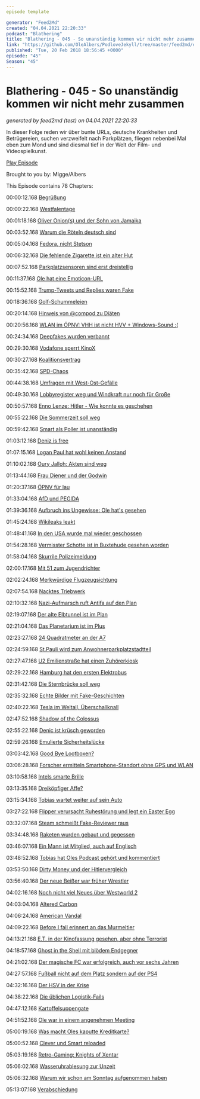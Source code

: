 ```yaml
---
episode template

generator: "Feed2Md"
created: "04.04.2021 22:20:33"
podcast: "Blathering"
title: "Blathering - 045 - So unanständig kommen wir nicht mehr zusammen"
link: "https://github.com/OleAlbers/PodloveJekyll/tree/master/feed2md/example/export/seasons/3/2018/2/Blathering___045___So_unanständig_kommen_wir_nicht_mehr_zusammen.md"
published: "Tue, 20 Feb 2018 18:56:45 +0000"
episode: "45"
Season: "45"
---
```


# Blathering - 045 - So unanständig kommen wir nicht mehr zusammen
_generated by feed2md (test) on 04.04.2021 22:20:33_

In dieser Folge reden wir über bunte URLs, deutsche Krankheiten und Betrügereien, suchen verzweifelt nach Parkplätzen, fliegen nebenbei Mal eben zum Mond und sind diesmal tief in der Welt der Film- und Videospielkunst.

[Play Episode](https://www.blathering.de/podlove/file/420/s/feed/c/mp3/blathering_045.mp3)

Brought to you by: Migge/Albers

This Episode contains 78 Chapters:


00:00:12.168 [Begrüßung]()

00:00:22.168 [Westfalentage](https://de.wikipedia.org/wiki/Westfalentag#Umgangssprache)

00:01:18.168 [Oliver Onion(s) und der Sohn von Jamaika](https://www.spencer-hill.de/komponisten/oliver-onions/)

00:03:52.168 [Warum die Röteln deutsch sind](https://de.wikipedia.org/wiki/R%C3%B6teln#Geschichte)

00:05:04.168 [Fedora, nicht Stetson](https://de.wikipedia.org/wiki/Fedora_(Filzhut)#Vorkommen_in_der_Medienwelt)

00:06:32.168 [Die fehlende Zigarette ist ein alter Hut](http://www.zeit.de/2017/39/helmut-schmidt-zwei-euro-muenze-zigarette)

00:07:52.168 [Parkplatzsensoren sind erst dreistellig](https://www.computerbase.de/2018-01/deutsche-telekom-park-and-joy-nb-iot-hamburg/)

00:11:37.168 [Ole hat eine Emoticon-URL](http://blog.unicode.org/2018/02/unicode-emoji-110-characters-now-final.html)

00:15:52.168 [Trump-Tweets und Replies waren Fake](https://twitter.com/tagesschau/status/960982368038383617)

00:18:36.168 [Golf-Schummeleien](https://youtu.be/0F9TW8Z7lyw?t=3m10s)

00:20:14.168 [Hinweis von @compod zu Diäten](http://www.servat.unibe.ch/dfr/bv040296.html)

00:20:56.168 [WLAN im ÖPNV: VHH ist nicht HVV + Windows-Sound :(](https://vhhbus.de/serviceangebote/wlan-registrierung/)

00:24:34.168 [Deepfakes wurden verbannt](https://www.heise.de/newsticker/meldung/Fake-Porn-Pornhub-Twitter-Gfycat-und-mehr-verbannen-Deepfakes-3962100.html)

00:29:30.168 [Vodafone sperrt KinoX](https://www.heise.de/newsticker/meldung/Einstweilige-Verfuegung-Vodafone-muss-Kinox-to-sperren-3966023.html)

00:30:27.168 [Koalitionsvertrag](http://www.zeit.de/politik/deutschland/2018-02/fluechtlingspolitik-sprache-bedeutung-koalitionsvertrag-migration)

00:35:42.168 [SPD-Chaos](http://www.spiegel.de/politik/deutschland/spd-andrea-nahles-und-olaf-scholz-starten-groko-tour-mit-heimspiel-a-1194059.html)

00:44:38.168 [Umfragen mit West-Ost-Gefälle](http://www.wahlrecht.de/umfragen/landtage/index.htm)

00:49:30.168 [Lobbyregister weg und Windkraft nur noch für Große](http://www.spiegel.de/politik/deutschland/grosse-koalition-cdu-csu-und-spd-streichen-lobby-register-aus-koalitionsvertrag-a-1192680.html)

00:50:57.168 [Enno Lenze: Hitler - Wie konnte es geschehen](https://www.youtube.com/watch?v=Cj4wgVpQNrk)

00:55:22.168 [Die Sommerzeit soll weg](https://www.mdr.de/nachrichten/vermischtes/zeitumstellung-eu-prueft-fdp-will-abschaffung-sommerzeit-mez-100.html)

00:59:42.168 [Smart als Poller ist unanständig](http://www.rp-online.de/nrw/staedte/duesseldorf/anwohner-in-duesseldorf-oberkassel-haelt-mit-geparkten-smarts-einfahrt-frei-aid-1.7339873)

01:03:12.168 [Deniz is free](https://www.derwesten.de/region/ist-deniz-yuecel-ein-volksverhetzer-und-deutschenhasser-id213469199.html)

01:07:15.168 [Logan Paul hat wohl keinen Anstand](https://en.wikipedia.org/wiki/Logan_Paul)

01:10:02.168 [Oury Jalloh: Akten sind weg](http://www.taz.de/!5483843/)

01:13:44.168 [Frau Diener und der Godwin](http://www.titanic-magazin.de/heft/klassik/2003/februar/editorial/)

01:20:37.168 [ÖPNV für lau](https://de.wikipedia.org/wiki/Kostenfreier_Nahverkehr)

01:33:04.168 [AfD und PEGIDA](https://www.ndr.de/nachrichten/mecklenburg-vorpommern/AfD-und-Pegida-beschliessen-Zusammenarbeit,afd1604.html)

01:39:36.168 [Aufbruch ins Ungewisse: Ole hat's gesehen](http://www.ardmediathek.de/tv/FilmMittwoch-im-Ersten/Aufbruch-ins-Ungewisse/Das-Erste/Video?bcastId=10318946&documentId=49823526)

01:45:24.168 [Wikileaks leakt](https://t3n.de/news/leaks-wikileaks-julian-troll-951021/)

01:48:41.168 [In den USA wurde mal wieder geschossen](https://www.huffingtonpost.com/entry/donald-trump-thumbs-up-parkland-shooting_us_5a87dbf9e4b00bc49f4439e4)

01:54:28.168 [Vermisster Schotte ist in Buxtehude gesehen worden](https://www.ndr.de/nachrichten/hamburg/Vermisster-Schotte-Polizei-verfolgt-Hinweise,colgan110.html)

01:58:04.168 [Skurrile Polizeimeldung](https://www.presseportal.de/blaulicht/pm/6337/3864788)

02:00:17.168 [Mit 51 zum Jugendrichter](https://www.abendblatt.de/hamburg/article213335715/Polizei-verhaftet-Tatverdaechtigen-37-Jahre-nach-Verbrechen.html)

02:02:24.168 [Merkwürdige Flugzeugsichtung](https://www.flightradar24.com/data/flights/ew9030/#107219c7)

02:07:54.168 [Nacktes Triebwerk](https://www.aerotelegraph.com/boeing-777-verliert-verschalung-des-triebwerks)

02:10:32.168 [Nazi-Aufmarsch ruft Antifa auf den Plan](https://exif-recherche.org/?p=2129)

02:19:07.168 [Der alte Elbtunnel ist im Plan](http://www.hamburg.de/alter-elbtunnel/)

02:21:04.168 [Das Planetarium ist im Plus](http://www.planetarium-hamburg.de/)

02:23:27.168 [24 Quadratmeter an der A7](https://twitter.com/stammtischphilo/status/961964584428023808)

02:24:59.168 [St.Pauli wird zum Anwohnerparkplatzstadtteil](https://www.abendblatt.de/hamburg/article213421367/Parkplaetze-Wie-Anwohner-auf-St-Pauli-nun-bevorzugt-werden.html)

02:27:47.168 [U2 Emilienstraße hat einen Zuhörerkiosk](http://www.hamburg1.de/nachrichten/34606/Zuhoerer_Kiosk_am_Bahnsteig_Emilienstrasse.html)

02:29:22.168 [Hamburg hat den ersten Elektrobus](https://www.ndr.de/nachrichten/hamburg/Hochbahn-testet-Elektrobus-aus-Frankreich,elektrobus154.html)

02:31:42.168 [Die Sternbrücke soll weg](https://www.shz.de/regionales/hamburg/streit-um-sternbruecke-die-bahn-will-das-bauwerk-abreissen-id19004426.html)

02:35:32.168 [Echte Bilder mit Fake-Geschichten](https://www.comicsands.com/girl-with-pope-story-fake-2534678539.html)

02:40:22.168 [Tesla im Weltall, Überschallknall](https://www.youtube.com/watch?v=ImoQqNyRL8Y)

02:47:52.168 [Shadow of the Colossus](https://plus.google.com/+OleAlbers/posts/WaT1nwgxsiB)

02:55:22.168 [Denic ist krüsch geworden](https://www.denic.de/)

02:59:26.168 [Emulierte Sicherheitslücke](https://www.golem.de/news/starcraft-remastered-warum-blizzard-einen-buffer-overflow-emuliert-1802-132612.html)

03:03:42.168 [Good Bye Lootboxen?](https://plus.google.com/+OleAlbers/posts/Sn9fhTTmfma)

03:06:28.168 [Forscher ermitteln Smartphone-Standort ohne GPS und WLAN](http://www.zdnet.de/88325621/forscher-ermitteln-smartphone-standort-ohne-gps-und-wlan/)

03:10:58.168 [Intels smarte Brille](https://plus.google.com/+OleAlbers/posts/cdGzNhxZ3yC)

03:13:35.168 [Dreiköpfiger Affe?](https://twitter.com/stammtischphilo/status/961926676191072257)

03:15:34.168 [Tobias wartet weiter auf sein Auto](https://www.golem.de/news/hohe-nachfrage-elektroautos-kaum-zu-bekommen-1802-132649.html)

03:27:22.168 [Flipper verursacht Ruhestörung und legt ein Easter Egg](https://plus.google.com/+OleAlbers/posts/gB8SVvyUci1)

03:32:07.168 [Steam schmeißt Fake-Reviewer raus](http://winfuture.de/news,101956.html)

03:34:48.168 [Raketen wurden gebaut und gegessen](https://bricks.stackexchange.com/)

03:46:07.168 [Ein Mann ist Mitglied, auch auf Englisch](https://www.urbandictionary.com/define.php?term=Member)

03:48:52.168 [Tobias hat Oles Podcast gehört und kommentiert](http://www.nutflix.de/)

03:53:50.168 [Dirty Money und der Hitlervergleich](https://www.netflix.com/de/title/80118100)

03:56:40.168 [Der neue Beißer war früher Wrestler](https://de.wikipedia.org/wiki/Dave_Bautista)

04:02:16.168 [Noch nicht viel Neues über Westworld 2](https://www.kino.de/serie/westworld/news/westworld-staffel-2-neuer-trailer-enthuellt-startdatum.-wann-ist-es-in-deutschland-so-weit/)

04:03:04.168 [Altered Carbon](https://de.wikipedia.org/wiki/Altered_Carbon_%E2%80%93_Das_Unsterblichkeitsprogramm)

04:06:24.168 [American Vandal](http://www.sueddeutsche.de/medien/netflix-serie-ein-phallus-fuer-zwei-1.3670056)

04:09:22.168 [Before I fall erinnert an das Murmeltier](https://de.wikipedia.org/wiki/Wenn_du_stirbst,_zieht_dein_ganzes_Leben_an_dir_vorbei,_sagen_sie)

04:13:21.168 [E.T. in der Kinofassung gesehen, aber ohne Terrorist](https://de.wikipedia.org/wiki/E.T._%E2%80%93_Der_Au%C3%9Ferirdische#Neufassung)

04:18:57.168 [Ghost in the Shell mit blödem Endgegner](https://www.youtube.com/watch?v=jWrm3JBuPrc)

04:21:02.168 [Der magische FC war erfolgreich, auch vor sechs Jahren](https://www.stefangroenveld.de/2018/eine-nullnummer-der-besseren-sorte/)

04:27:57.168 [Fußball nicht auf dem Platz sondern auf der PS4](http://www.hfv.de/artikel/zweiter-hfv-esports-meister-kommt-vom-tus-berne/)

04:32:16.168 [Der HSV in der Krise](https://www.sport.de/news/ne3083631/hsv-fans-drohen-spielern---praesident-fordert-ruhe/)

04:38:22.168 [Die üblichen Logistik-Fails](https://www.dhl.de/de/privatkunden/pakete-versenden/angebot-online-frankierung.html)

04:47:12.168 [Kartoffelsuppengate](https://forum.frag-mutti.de/index.php?showtopic=22818)

04:51:52.168 [Ole war in einem angenehmen Meeting](https://www.grand-elysee.com/)

05:00:19.168 [Was macht Oles kaputte Kreditkarte?]()

05:00:52.168 [Clever und Smart reloaded](http://www.spiegel.de/kultur/literatur/clever-smart-sind-zurueck-umzingelt-von-idioten-a-1193623.html)

05:03:19.168 [Retro-Gaming: Knights of Xentar](https://de.wikipedia.org/wiki/Knights_of_Xentar)

05:06:02.168 [Wasseruhrablesung zur Unzeit]()

05:06:32.168 [Warum wir schon am Sonntag aufgenommen haben]()

05:13:07.168 [Verabschiedung]()


